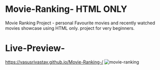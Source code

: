 # Movie-Ranking- HTML ONLY
Movie Ranking Project - personal Favourite movies and recently watched movies showcase using  HTML only.
project for very beginners.
# Live-Preview-
https://vasusrivastav.github.io/Movie-Ranking-/
![movie-ranking](https://github.com/VasuSrivastav/Movie-Ranking-/assets/115205203/cbf707e4-4e8a-47cf-9b73-9b153567226a)
